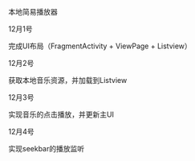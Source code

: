 本地简易播放器

12月1号

完成UI布局（FragmentActivity + ViewPage + Listview）

12月2号

获取本地音乐资源，并加载到Listview

12月3号

实现音乐的点击播放，并更新主UI

12月4号

实现seekbar的播放监听
